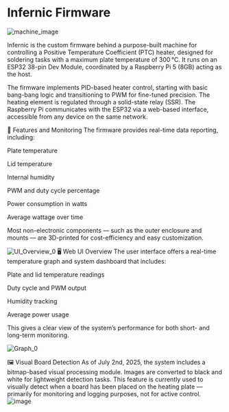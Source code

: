 # Infernic Firmware

![machine_image](https://github.com/user-attachments/assets/b3163748-d6a7-42bf-ac57-e4a549a5c4b1)

Infernic is the custom firmware behind a purpose-built machine for controlling a Positive Temperature Coefficient (PTC) heater, designed for soldering tasks with a maximum plate temperature of 300 °C. It runs on an ESP32 38-pin Dev Module, coordinated by a Raspberry Pi 5 (8GB) acting as the host.

The firmware implements PID-based heater control, starting with basic bang-bang logic and transitioning to PWM for fine-tuned precision. The heating element is regulated through a solid-state relay (SSR). The Raspberry Pi communicates with the ESP32 via a web-based interface, accessible from any device on the same network.

📡 Features and Monitoring
The firmware provides real-time data reporting, including:

Plate temperature

Lid temperature

Internal humidity

PWM and duty cycle percentage

Power consumption in watts

Average wattage over time

Most non-electronic components — such as the outer enclosure and mounts — are 3D-printed for cost-efficiency and easy customization.


![UI_Overview_0](https://github.com/user-attachments/assets/e27dff51-dc92-4ef9-83ca-542a02f88137)
🖥️ Web UI Overview
The user interface offers a real-time temperature graph and system dashboard that includes:

Plate and lid temperature readings

Duty cycle and PWM output

Humidity tracking

Average power usage

This gives a clear view of the system’s performance for both short- and long-term monitoring.

![Graph_0](https://github.com/user-attachments/assets/2a2af5fd-e34a-47b4-8e9b-3e688015c1dc)

🖼️ Visual Board Detection
As of July 2nd, 2025, the system includes a bitmap-based visual processing module. Images are converted to black and white for lightweight detection tasks. This feature is currently used to visually detect when a board has been placed on the heating plate — primarily for monitoring and logging purposes, not for active control.
![image](https://github.com/user-attachments/assets/7553fddc-2176-4e5e-a4dc-e63f74dac3bf)
